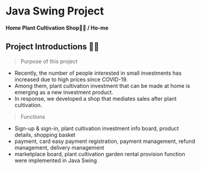 # Java Swing Project
**Home Plant Cultivation Shop👩‍🌾 / Ho-me**

## Project Introductions 👩‍💻
> Purpose of this project
* Recently, the number of people interested in small investments has increased due to high prices since COVID-19.
* Among them, plant cultivation investment that can be made at home is emerging as a new investment product.
* In response, we developed a shop that mediates sales after plant cultivation.
  
> Functions
* Sign-up & sign-in, plant cultivation investment info board, product details, shopping basket
* payment, card easy payment registration, payment management, refund management, delivery management
* marketplace board, plant cultivation garden rental provision function were implemented in Java Swing
